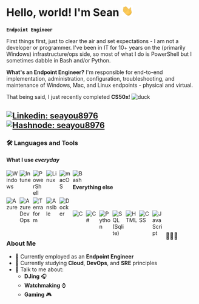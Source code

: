 # Hello, world! I'm Sean <img alt="wave" width="30px" style="padding-right:5px" src="https://raw.githubusercontent.com/ABSphreak/ABSphreak/master/gifs/Hi.gif">

**`Endpoint Engineer`**

First things first, just to clear the air and set expectations - I am not a developer or programmer. I've been in IT for 10+ years on the (primarily Windows) infrastructure/ops side, so most of what I do is PowerShell but I sometimes dabble in Bash and/or Python.

**What's an Endpoint Engineer?** I'm responsible for end-to-end implementation, administration, configuration, troubleshooting, and maintenance of Windows, Mac, and Linux endpoints - physical and virtual.

That being said, I just recently completed **CS50x**! <img alt="duck" width="20px" src="https://github.com/seayou8976/cs50x_2024/raw/main/duck.png">

[![Linkedin: seayou8976](https://img.shields.io/badge/LinkedIn-0077B5?style=for-the-badge&logo=linkedin&logoColor=white&link=https://www.linkedin.com/in/seayou8976/)](https://www.linkedin.com/in/seayou8976/)
[![Hashnode: seayou8976](https://img.shields.io/badge/Hashnode-2962FF?style=for-the-badge&logo=hashnode&logoColor=white&link=https://blog.seanyoung.me)](https://blog.seanyoung.me)
---

### 🛠️ Languages and Tools

#### What I use *everyday*
<img align="left" alt="Windows" width="30px" style="padding-right:5px" src="https://cdn.jsdelivr.net/gh/devicons/devicon@latest/icons/windows11/windows11-original.svg" />
<img align="left" alt="Intune" width="30px" style="padding-right:5px" src="https://brandlogos.net/wp-content/uploads/2022/08/microsoft_intune-logo_brandlogos.net_6p2c7.png" />
<img align="left" alt="PowerShell" width="30px" style="padding-right:5px" src="https://cdn.jsdelivr.net/gh/devicons/devicon@latest/icons/powershell/powershell-original.svg" />
<img align="left" alt="Linux" width="30px" style="padding-right:5px" src="https://cdn.jsdelivr.net/gh/devicons/devicon@latest/icons/linux/linux-original.svg" />
<img align="left" alt="macOS" width="30px" style="padding-right:5px"  src="https://cdn.jsdelivr.net/gh/devicons/devicon@latest/icons/apple/apple-original.svg" />
<img align="left" alt="Bash" width="30px" style="padding-right:5px" src="https://cdn.jsdelivr.net/gh/devicons/devicon@latest/icons/bash/bash-original.svg" />
<br />

#### Everything else

<img align="left" alt="Azure" width="30px" style="padding-right:5px" src="https://cdn.jsdelivr.net/gh/devicons/devicon@latest/icons/azure/azure-original.svg" />
<img align="left" alt="Azure DevOps" width="30px" style="padding-right:5px" src="https://cdn.jsdelivr.net/gh/devicons/devicon@latest/icons/azuredevops/azuredevops-original.svg" />
<img align="left" alt="Terraform" width="30px" style="padding-right:5px" src="https://cdn.jsdelivr.net/gh/devicons/devicon@latest/icons/terraform/terraform-original.svg" />
<img align="left" alt="Ansible" width="30px" style="padding-right:5px" src="https://cdn.jsdelivr.net/gh/devicons/devicon@latest/icons/ansible/ansible-original.svg" />
<img align="left" alt="Docker" width="30px" style="padding-right:5px" src="https://cdn.jsdelivr.net/gh/devicons/devicon@latest/icons/docker/docker-original.svg" />
<br />
<br />
<img align="left" alt="C" width="30px" style="padding-right:5px" src="https://cdn.jsdelivr.net/gh/devicons/devicon@latest/icons/c/c-original.svg" />
<img align="left" alt="C#" width="30px" style="padding-right:5px" src="https://cdn.jsdelivr.net/gh/devicons/devicon@latest/icons/csharp/csharp-original.svg" />
<img align="left" alt="Python" width="30px" style="padding-right:5px" src="https://cdn.jsdelivr.net/gh/devicons/devicon@latest/icons/python/python-original.svg" />
<img align="left" alt="SQL (Sqlite)" width="30px" style="padding-right:5px" src="https://cdn.jsdelivr.net/gh/devicons/devicon@latest/icons/sqlite/sqlite-original.svg" />
<img align="left" alt="HTML" width="30px" style="padding-right:5px" src="https://cdn.jsdelivr.net/gh/devicons/devicon@latest/icons/html5/html5-original.svg" />  
<img align="left" alt="CSS" width="30px" style="padding-right:5px" src="https://cdn.jsdelivr.net/gh/devicons/devicon@latest/icons/css3/css3-original.svg" />
<img align="left" alt="JavaScript" width="30px" style="padding-right:5px" src="https://cdn.jsdelivr.net/gh/devicons/devicon@latest/icons/javascript/javascript-original.svg" />
<br />
<br />

### 🧑🏻‍🦰 About Me

- 🏢 Currently employed as an **Endpoint Engineer**
- 🌱 Currently studying **Cloud**, **DevOps**, and **SRE** principles
- 💬 Talk to me about:
  - **DJing** 🎧
  - **Watchmaking** ⌚
  - **Gaming** 🎮

<!--
**seayou8976/seayou8976** is a ✨ _special_ ✨ repository because its `README.md` (this file) appears on your GitHub profile.

Here are some ideas to get you started:

- 🔭 I’m currently working on ...
- 🌱 I’m currently learning ...
- 👯 I’m looking to collaborate on ...
- 🤔 I’m looking for help with ...
- 💬 Ask me about ...
- 📫 How to reach me: ...
- 😄 Pronouns: ...
- ⚡ Fun fact: ...
-->
